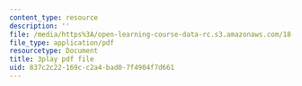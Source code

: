 ```yaml
---
content_type: resource
description: ''
file: /media/https%3A/open-learning-course-data-rc.s3.amazonaws.com/18-s096-topics-in-mathematics-with-applications-in-finance-fall-2013/837c2c22169cc2a4bad07f4904f7d661_55OXxe_ix2o.pdf
file_type: application/pdf
resourcetype: Document
title: 3play pdf file
uid: 837c2c22-169c-c2a4-bad0-7f4904f7d661
---
```

